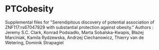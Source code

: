 # PTCobesity
Supplemental files for "Serendipitous discovery of potential association of ZNF117:rs67047829 with substantial protection against obesity."
Authors : Jeremy S.C. Clark, Konrad Podsiadło, Marta Sobalska-Kwapis, Błażej Marciniak,  Kamila Rydzewska, Andrzej Ciechanowicz, Thierry van de Wetering, Dominik Strapagiel
